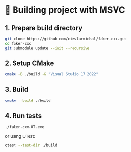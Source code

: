 # 🔨 Building project with MSVC

## 1. Prepare build directory

```bash
git clone https://github.com/cieslarmichal/faker-cxx.git
cd faker-cxx
git submodule update --init --recursive
```

## 2. Setup CMake

```bash
cmake -B ./build -G "Visual Studio 17 2022"
```

## 3. Build

```bash
cmake --build ./build
```

## 4. Run tests

```bash
./faker-cxx-UT.exe
```

or using CTest:

```bash
ctest --test-dir ./build
```
